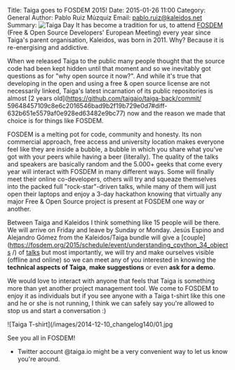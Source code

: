 Title: Taiga goes to FOSDEM 2015!
Date: 2015-01-26 11:00
Category: General
Author: Pablo Ruiz Múzquiz
Email: pablo.ruiz@kaleidos.net
Summary: ![Taiga Day](/images/2014-12-10_changelog140/01.jpg) It has become a 
tradition for us, to attend [FOSDEM](http://fosdem.org) (Free & Open Source 
Developers' European Meeting) every year since Taiga's parent organisation, 
Kaleidos, was born in 2011. Why? Because it is re-energising and addictive.

When we released Taiga to the public many people thought that the source code 
had been kept hidden until that moment and so we inevitably got questions as 
for "why open source it now?". And while it's true that developing in the open 
and using a free & open source license are not necessarily linked, Taiga's 
latest incarnation of its public repositories is almost [2 years 
old](https://github.com/taigaio/taiga-back/commit/
59648457109c8e6c2016546bad9b2f19b729e0d7#diff-632b651e5579af0e928ed63482e9bc77) 
now and the reason we made that choice is for things like FOSDEM.

FOSDEM is a melting pot for code, community and honesty. Its non commercial 
approach, free access and university location makes everyone feel like they are 
inside a bubble, a bubble in which you share what you've got with your peers 
while having a beer (literally). The quality of the talks and speakers are 
basically random and the 5.000+ geeks that come every year will interact with 
FOSDEM in many different ways. Some will finally meet their online 
co-developers, others will try and squeaze themselves into the packed full 
"rock-star"-driven talks, while many of them will just open their laptops and 
enjoy a 3-day hackathon knowing that virtually any major Free & Open Source 
project is present at FOSDEM one way or another.

Between Taiga and Kaleidos I think something like 15 people will be there. We 
will arrive on Friday and leave by Sunday or Monday. Jesús Espino and Alejandro 
Gómez from the Kaleidos/Taiga bundle will give a 
[couple](https://fosdem.org/2015/schedule/event/understanding_cpython_34_objects
/) of [talks](https://fosdem.org/2015/schedule/event/gradual_typing_in_python/) 
but most importantly, we will try and make ourselves visible (offline and 
online) so we can meet any of you interested in knowing the **technical aspects 
of Taiga**, **make suggestions** or even **ask for a demo**.

We would love to interact with anyone that feels that Taiga is something more 
than yet another project management tool. We come to FOSDEM to enjoy it as 
individuals but if you see anyone with a Taiga t-shirt like this one and he 
or she is not running, I think we can safely say you're allowed to stop us and 
start a conversation :)

![Taiga T-shirt](/images/2014-12-10_changelog140/01.jpg

See you all in FOSDEM!

* Twitter account @taiga.io might be a very convenient way to let us know 
you're around.
